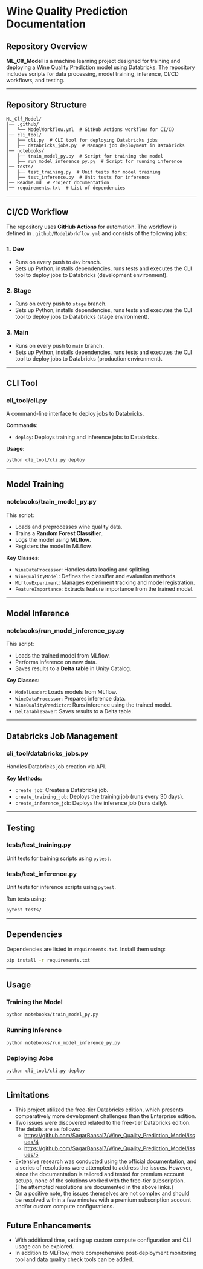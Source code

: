 # Wine Quality Prediction Documentation

## Repository Overview

**ML_Clf_Model** is a machine learning project designed for training and deploying a Wine Quality Prediction model using Databricks. The repository includes scripts for data processing, model training, inference, CI/CD workflows, and testing.

---

## Repository Structure

```
ML_Clf_Model/
│── .github/
│   └── ModelWorkflow.yml  # GitHub Actions workflow for CI/CD
│── cli_tool/
│   ├── cli.py  # CLI tool for deploying Databricks jobs
│   ├── databricks_jobs.py  # Manages job deployment in Databricks
│── notebooks/
│   ├── train_model_py.py  # Script for training the model
│   ├── run_model_inference_py.py  # Script for running inference
│── tests/
│   ├── test_training.py  # Unit tests for model training
│   ├── test_inference.py  # Unit tests for inference
│── Readme.md  # Project documentation
│── requirements.txt  # List of dependencies
```

---

## CI/CD Workflow

The repository uses **GitHub Actions** for automation. The workflow is defined in `.github/ModelWorkflow.yml` and consists of the following jobs:

### 1. **Dev**
- Runs on every push to `dev` branch.
- Sets up Python, installs dependencies, runs tests and executes the CLI tool to deploy jobs to Databricks (development environment).

### 2. **Stage**
- Runs on every push to `stage` branch.
- Sets up Python, installs dependencies, runs tests and executes the CLI tool to deploy jobs to Databricks (stage environment).

### 3. **Main**
- Runs on every push to `main` branch.
- Sets up Python, installs dependencies, runs tests and executes the CLI tool to deploy jobs to Databricks (production environment).

---

## CLI Tool

### **cli_tool/cli.py**
A command-line interface to deploy jobs to Databricks.

**Commands:**
- `deploy`: Deploys training and inference jobs to Databricks.

**Usage:**
```sh
python cli_tool/cli.py deploy
```

---

## Model Training

### **notebooks/train_model_py.py**
This script:
- Loads and preprocesses wine quality data.
- Trains a **Random Forest Classifier**.
- Logs the model using **MLflow**.
- Registers the model in MLflow.

**Key Classes:**
- `WineDataProcessor`: Handles data loading and splitting.
- `WineQualityModel`: Defines the classifier and evaluation methods.
- `MLflowExperiment`: Manages experiment tracking and model registration.
- `FeatureImportance`: Extracts feature importance from the trained model.

---

## Model Inference

### **notebooks/run_model_inference_py.py**
This script:
- Loads the trained model from MLflow.
- Performs inference on new data.
- Saves results to a **Delta table** in Unity Catalog.

**Key Classes:**
- `ModelLoader`: Loads models from MLflow.
- `WineDataProcessor`: Prepares inference data.
- `WineQualityPredictor`: Runs inference using the trained model.
- `DeltaTableSaver`: Saves results to a Delta table.

---

## Databricks Job Management

### **cli_tool/databricks_jobs.py**
Handles Databricks job creation via API.

**Key Methods:**
- `create_job`: Creates a Databricks job.
- `create_training_job`: Deploys the training job (runs every 30 days).
- `create_inference_job`: Deploys the inference job (runs daily).

---

## Testing

### **tests/test_training.py**
Unit tests for training scripts using `pytest`.

### **tests/test_inference.py**
Unit tests for inference scripts using `pytest`.

Run tests using:
```sh
pytest tests/
```

---

## Dependencies

Dependencies are listed in `requirements.txt`. Install them using:
```sh
pip install -r requirements.txt
```

---

## Usage

### **Training the Model**
```sh
python notebooks/train_model_py.py
```

### **Running Inference**
```sh
python notebooks/run_model_inference_py.py
```

### **Deploying Jobs**
```sh
python cli_tool/cli.py deploy
```

---

## Limitations
- This project utilized the free-tier Databricks edition, which presents comparatively more development challenges than the Enterprise edition.
- Two issues were discovered related to the free-tier Databricks edition. The details are as follows:
  - https://github.com/SagarBansal7/Wine_Quality_Prediction_Model/issues/4
  - https://github.com/SagarBansal7/Wine_Quality_Prediction_Model/issues/5
- Extensive research was conducted using the official documentation, and a series of resolutions were attempted to address the issues. However, since the documentation is tailored and tested for premium account setups, none of the solutions worked with the free-tier subscription. (The attempted resolutions are documented in the above links.)
- On a positive note, the issues themselves are not complex and should be resolved within a few minutes with a premium subscription account and/or custom compute configurations.

## Future Enhancements
- With additional time, setting up custom compute configuration and CLI usage can be explored.
- In addition to MLFlow, more comprehensive post-deployment monitoring tool and data quality check tools can be added.



